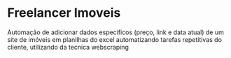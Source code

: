 # Freelancer Imoveis
Automação de adicionar dados específicos (preço, link e data atual) de um site de imóveis em planilhas do excel automatizando tarefas repetitivas do cliente, utilizando da tecnica webscraping
